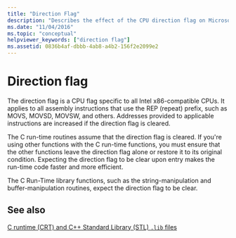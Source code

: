 ```yaml
---
title: "Direction Flag"
description: "Describes the effect of the CPU direction flag on Microsoft C runtime functions."
ms.date: "11/04/2016"
ms.topic: "conceptual"
helpviewer_keywords: ["direction flag"]
ms.assetid: 0836b4af-dbbb-4ab8-a4b2-156f2e2099e2
---
```

# Direction flag

The direction flag is a CPU flag specific to all Intel x86-compatible CPUs. It applies to all assembly instructions that use the REP (repeat) prefix, such as MOVS, MOVSD, MOVSW, and others. Addresses provided to applicable instructions are increased if the direction flag is cleared.

The C run-time routines assume that the direction flag is cleared. If you're using other functions with the C run-time functions, you must ensure that the other functions leave the direction flag alone or restore it to its original condition. Expecting the direction flag to be clear upon entry makes the run-time code faster and more efficient.

The C Run-Time library functions, such as the string-manipulation and buffer-manipulation routines, expect the direction flag to be clear.

## See also

[C runtime (CRT) and C++ Standard Library (STL) `.lib` files](./crt-library-features.md)
